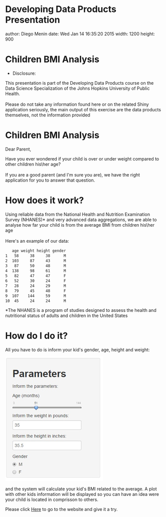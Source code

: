 Developing Data Products Presentation
========================================================
author: Diego Menin
date: Wed Jan 14 16:35:20 2015
width: 1200
height: 900



Children BMI Analysis
========================================================

* Disclosure:

This presentation is part of the Developing Data Products course on the Data Science Specialization of the Johns Hopkins University of Public Health.
<br>
<br>
Please do not take any information found here or on the related Shiny application seriously, the main output of this exercise are the data products themselves, not the information provided



Children BMI Analysis
========================================================

Dear Parent,

Have you ever wondered if your child is over or under weight compared to other children his\her age?
<br>
<br>
If you are a good parent (and I'm sure you are), we have the right application for you to answer that question. 




How does it work?
========================================================

Using reliable data from the  National Health and Nutrition Examination Survey (NHANES)* and very advanced data aggregations, we are able to analyse how far your child is from the average BMI from children his\her age
<br>
<br>
Here's an example of our data:


```
   age weight height gender
1   58     38     38      M
2  103     87     43      M
3   87     50     48      M
4  138     98     61      M
5   82     47     47      F
6   52     30     24      F
7   28     24     29      M
8   79     45     48      F
9  107    144     59      M
10  45     24     24      M
```

*The NHANES  is a program of studies designed to assess the health and nutritional status of adults and children in the United States

How do I do it?
========================================================

All you have to do is inform your kid's gender, age, height and weight:

![alt text](parameter.jpg)

and the system will calculate your kid's BMI related to the average.
A plot with other kids information will be displayed so you can have an idea were your child is located in comprisson to others.


Please click [Here](https://dmenin.shinyapps.io/CourseraDataProductsProject/) to go to the website and give it a try.





